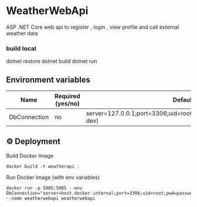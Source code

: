 # WeatherWebApi
ASP .NET Core web api to register , login , view profile and call external weather data

### build local
dotnet restore
dotnet build
dotnet run


## Environment variables
| Name                           | Required (yes/no) | Default value                                                            | Description        |
| ------------------------------ | ----------------- | -------------------------------------------------------------------------| ------------------ |
| DbConnection                   | no                | server=127.0.0.1;port=3306;uid=root;pwd=password;database=mydb(local dev)| DbConnectionString |

## ⚙️ Deployment
Build Docker Image
```lang-bash
docker build -t weatherapi .
```
Run Docker Image (with env variables)
```lang-bash
docker run -p 5005:5005 --env DbConnection="server=host.docker.internal;port=3306;uid=root;pwd=password;database=testdb" --name weatherwebapi weatherwebapi
```
